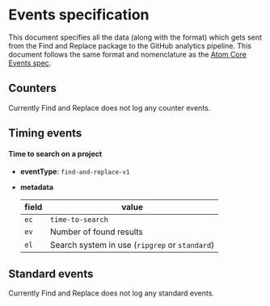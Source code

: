 # Events specification

This document specifies all the data (along with the format) which gets sent from the Find and Replace package to the GitHub analytics pipeline. This document follows the same format and nomenclature as the [Atom Core Events spec](https://github.com/atom/metrics/blob/master/docs/events.md).

## Counters

Currently Find and Replace does not log any counter events.

## Timing events

#### Time to search on a project

- **eventType**: `find-and-replace-v1`
- **metadata**

  | field | value                                          |
  | ----- | ---------------------------------------------- |
  | `ec`  | `time-to-search`                               |
  | `ev`  | Number of found results                        |
  | `el`  | Search system in use (`ripgrep` or `standard`) |

## Standard events

Currently Find and Replace does not log any standard events.
